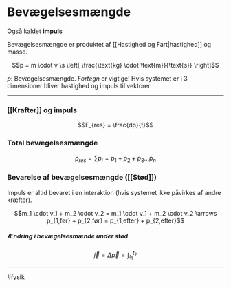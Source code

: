 # Bevægelsesmængde
Også kaldet **impuls**

Bevægelsesmængde er produktet af [[Hastighed og Fart|hastighed]] og masse.

$$p = m \cdot v \s \left[ \frac{\text{kg} \cdot \text{m}}{\text{s}} \right]$$

$p$: Bevægelsesmængde. *Fortegn* er vigtige! Hvis systemet er i 3 dimensioner bliver hastighed og impuls til vektorer.

---

### [[Krafter]] og impuls

$$F_{res} = \frac{dp}{t}$$

### Total bevægelsesmængde

$$p_{res} = \sum p_i = p_1 + p_2 + p_3 \dots p_n$$

### Bevarelse af bevægelsesmængde ([[Stød]])
Impuls er altid bevaret i en interaktion (hvis systemet ikke påvirkes af andre kræfter).

$$m_1 \cdot v_1 + m_2 \cdot v_2 = m_1 \cdot v_1 + m_2 \cdot v_2 \arrows p_{1,før} + p_{2,før} = p_{1,efter} + p_{2,efter}$$

##### Ændring i bevægelsesmænde under stød
$$\vec{j} = \Delta \vec{p} = \int_{t_1}^{t_2}$$

---
#fysik 
